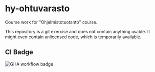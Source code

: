# hy-ohtuvarasto
Course work for "Ohjelmistotuotanto" course.

This repository is a git exercise and does not contain anything usable.
It might even contain unlicensed code, which is temporarily available.

## CI Badge

![GHA workflow badge](https://github.com/Esinko/hy-ohtuvarasto/actions/workflows/main.yml/badge.svg)
